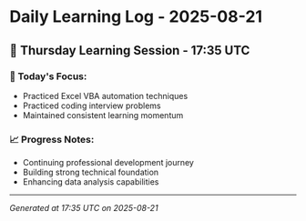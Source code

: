 # Daily Learning Log - 2025-08-21

## 📅 Thursday Learning Session - 17:35 UTC

### 🎯 Today's Focus:
- Practiced Excel VBA automation techniques
- Practiced coding interview problems
- Maintained consistent learning momentum

### 📈 Progress Notes:
- Continuing professional development journey
- Building strong technical foundation
- Enhancing data analysis capabilities

---
*Generated at 17:35 UTC on 2025-08-21*
